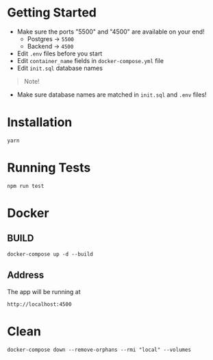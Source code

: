 # Getting Started
- Make sure the ports "5500" and "4500" are available on your end!
    - Postgres -> `5500`
    - Backend -> `4500`
- Edit `.env` files before you start
- Edit `container_name` fields in `docker-compose.yml` file
- Edit `init.sql` database names
> Note!
- Make sure database names are matched in `init.sql` and `.env` files!

# Installation
```
yarn
```

# Running Tests
```
npm run test
```

# Docker
## BUILD
```
docker-compose up -d --build
```

## Address
The app will be running at 
```
http://localhost:4500
```

# Clean
```
docker-compose down --remove-orphans --rmi "local" --volumes
```